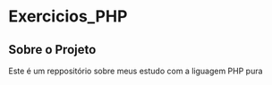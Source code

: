 # Exercicios_PHP
 
## Sobre o Projeto
Este é um reppositório sobre meus estudo com a liguagem PHP pura 
